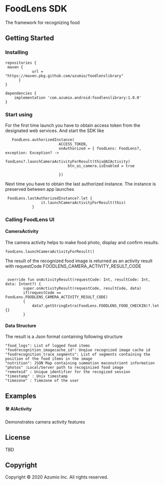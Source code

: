 # FoodLens SDK

The framework for recognizing food

## Getting Started


### Installing

```
repositories {
 maven {
            url = "https://maven.pkg.github.com/azumio/foodlenslibrary"
      }
}

dependencies {
    implementation 'com.azumio.android:foodlenslibrary:1.0.0'
}
```

### Start using

For the first time launch you have to obtain access token from the designated web services. And start the SDK like 

```
   FoodLens.authorizedInstance(
                        ACCESS_TOKEN,
                        onAuthorized = { foodLens: FoodLens?, exception: Exception? ->
                            foodLens?.launchCameraActivityForResult(this@AIActivity)
                            btn_ai_camera.isEnabled = true

                        })
```

Next time you have to obtain the last authorized instance. The instance is preserved between app launches

```
 FoodLens.lastAuthorizedInstance?.let {
                it.launchCameraActivityForResult(this)
            } 
```


### Calling FoodLens UI

#### CameraActivity

The camera activity helps to make food photo, display and confirm results.

```
foodLens.launchCameraActivityForResult()
```

The result of the recognized food image is returned as an activity result with requestCode FOODLENS_CAMERA_ACTIVITY_RESULT_CODE

```

 override fun onActivityResult(requestCode: Int, resultCode: Int, data: Intent?) {
        super.onActivityResult(requestCode, resultCode, data)
        if(requestCode == FoodLens.FOODLENS_CAMERA_ACTIVITY_RESULT_CODE)
        {
            data?.getStringExtra(FoodLens.FOODLENS_FOOD_CHECKIN)?.let {}
        }   
```

#### Data Structure
The result is a Json format containing following structure
```
"food_logs": List of logged food items
"foodrecognition_imagecache_id": Unqiue recognized image cache id
"foodrecognition_trace_segments": List of segments containing the position of the food items in the image
"nutrition": JSON Map containing summation maconutrient information
"photos" :Local/Server path to recoginized food image
"remoteid" : Unique identifier for the recogized session
"timestamp" : Unix timestamp 
"timezone" : Timezone of the user

```


## Examples

#### :hammer_and_wrench: AIActivity

Demonstrates camera activity features



## License

TBD

## Copyright

Copyright © 2020 Azumio Inc. All rights reserved.
